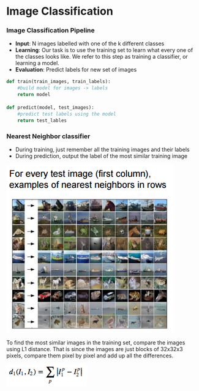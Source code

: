 # Image Classification

### Image Classification Pipeline
* **Input**: N images labelled with one of the k different classes
* **Learning**: Our task is to use the training set to learn what every one of the classes looks like. We refer to this step as training a classifier, or learning a model.
* **Evaluation**: Predict labels for new set of images

```python
def train(train_images, train_labels):
    #build model for images -> labels
    return model

def predict(model, test_images):
    #predict test labels using the model
    return test_lables
```

### Nearest Neighbor classifier
* During training, just remember all the training images and their labels
* During prediction, output the label of the most similar training image

![Nearest Neighbor](images/NN.png)

To find the most similar images in the training set, compare the images using L1 distance. That is since the images are just blocks of 32x32x3 pixels, compare them pixel by pixel and add up all the differences.

![Nearest Neighbor](images/L1.png)
